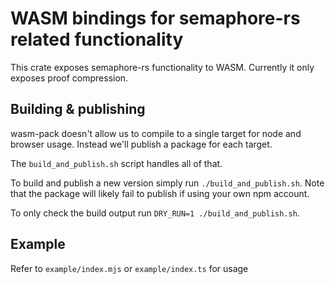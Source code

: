 # WASM bindings for semaphore-rs related functionality

This crate exposes semaphore-rs functionality to WASM. Currently it only exposes proof compression.

## Building & publishing

wasm-pack doesn't allow us to compile to a single target for node and browser usage. Instead we'll publish a package for each target.

The `build_and_publish.sh` script handles all of that.

To build and publish a new version simply run `./build_and_publish.sh`. Note that the package will likely fail to publish if using your own npm account.

To only check the build output run `DRY_RUN=1 ./build_and_publish.sh`.

## Example

Refer to `example/index.mjs` or `example/index.ts` for usage
